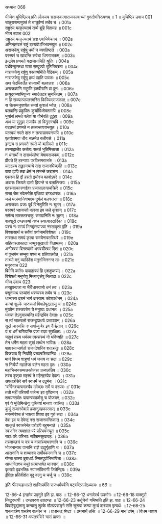 अध्यायः 066

भीष्मेण युधिष्ठिरम् प्रति लोकस्य सराजकत्वाराजकत्वाभ्यां गुणदोषनिरूपणम् ॥ 1 ॥
युधिष्ठिर उवाच 	001  
चातुराश्रम्यमुक्तं ते चातुर्वण्यं तथैव च ।	001a  
राष्ट्रस्य यत्कृत्यतमं तन्मे ब्रूहि पितामह ॥	001c  
भीष्म उवाच 	002  
राष्ट्रस्य यत्कृत्यतमं राज्ञ एवाभिषेचनम् ।	002a  
अनिन्द्रमबलं राष्ट्रं दस्यवोऽभिभवन्त्युत ॥	002c  
अराजकेषु राष्ट्रेषु धर्मो न व्यवतिष्ठते ।	003a  
परस्परं च खादन्ति सर्वथा धिगराजकम् ॥	003c  
इन्द्रमेव प्रणमते यद्राजानमिति श्रुतिः ।	004a  
यथैवेन्द्रस्तथा राजा सम्पूज्यो भूतिमिच्छता ॥	004c  
नाराजकेषु राष्ट्रेषु वस्तव्यमिति वैदिकम् ।	005a  
नाराजकेषु राष्ट्रेषु हव्यं वहति पावकः ॥	005c  
अथ चेदधिवर्तेत राज्यार्थी बलवत्तरः ।	006a  
अराजकाणि राष्ट्राणि हतवीराणि वा पुनः ॥	006c  
प्रत्युद्गम्याभिपूज्यः स्यादेतदत्र सुमन्त्रितम् ।	007a  
न हि राज्यात्पापतरमस्ति किञ्चिदराजकात् ॥	007c  
स चेत्समनुपश्येत समग्रं कुशलं भवेत् ।	008a  
बलवान्हि प्रकुपितः कुर्यान्निःशेषतामपि ॥	008c  
भूयांसं लभते क्लेशं या गौर्भवति दुर्दुहा ।	009a  
अथ या सुदुहा राजन्नैव तां वितुदन्त्यपि ॥	009c  
यदतप्तं प्रणमते न तत्सन्तापयन्त्युत ।	010a  
यत्स्वयं नमते दारु न तत्सन्नामयन्त्यपि ॥	010c  
एतयोपमया धीरः सन्नमेत बलीयसे ।	011a  
इन्द्राय स प्रणमते नमते यो बलीयसे ॥	011c  
तस्माद्राजैव कर्तव्यः सततं भूतिमिच्छता ।	012a  
न धनार्थो न दारार्थस्तेषां येषामराजकम् ॥	012c  
प्रीयते हि हरन्पापः परवित्तमराजके ।	013a  
यदाऽस्य तद्धरन्त्यन्ये तदा राजानमिच्छति ॥	013c  
पापा ह्यपि तदा क्षेमं न लभन्ते कदाचन ।	014a  
एकस्य हि द्वौ हरतो द्वयोश्च बहवोऽपरे ॥	014c  
अदासः क्रियते दासो ह्रियन्ते च बलात्स्त्रियः ।	015a  
एतस्मात्कारणाद्देवाः प्रजापालान्प्रचक्रिरे ॥	015c  
राजा चेन्न भवेल्लोके पृथिव्या दण्डधारकः ।	016a  
जले मत्स्यानिवाभक्ष्यन्दुर्बलं बलवत्तराः ॥	016c  
अराजकाः प्रजाः पूर्वं विनेशुरिति नः श्रुतम् ।	017a  
परस्परं भक्षयन्तो मत्स्या इव जले कृशान् ॥	017c  
समेत्य तास्ततश्चक्रुः समयानिति नः श्रुतम् ।	018a  
वाक्शूरो दण्डपरुषो यश्च स्यात्पारदारिकः ॥	018c  
यश्च नः समयं भिन्द्यात्त्याज्या नस्तादृशा इति ।	019a  
विश्वासार्थं च सर्वेषां वर्णानामविशेषतः ।	019c  
तास्तथा समयं कृत्वा समयेनावतस्थिरे ॥	019e  
सहितास्तास्तदा जग्मुरसुखार्ताः पितामहम् ।	020a  
अनीश्वरा विनश्यामो भगवन्नीश्वरं दिश ॥	020c  
यं पूजयेम सम्भूय यश्च नः प्रतिपालयेत् ।	021a  
ताभ्यो मनुं व्यादिदेश मनुर्नाभिननन्द ताः ॥	021c  
मनुरुवाच 	022  
बिभेमि कर्मणः पापाद्राज्यं हि भृशदुष्करम् ।	022a  
विशेषतो मनुष्येषु मिथ्यावृत्तेषु नित्यदा ॥	022c  
भीष्म उवाच 	023  
तमब्रुवन्प्रजा मा भैर्विधास्यामो धनं तव ।	023a  
पशूनामथ पञ्चांशं धरण्यस्य तथैव च ॥	023c  
धान्यस्य दशमं भागं दास्यामः कोशवर्धनम् ।	024a  
कन्यां शुल्के चारुरूपां विवाहेषूद्यतासु च ॥	024c  
मुख्येन शस्त्रपत्रेण ये मनुष्याः प्रधानतः ।	025a  
भवन्तं तेऽनुयास्यन्ति महेन्द्रमिव देवताः ॥	025c  
स त्वं जातबलो राजन्दुष्प्रधर्षः प्रतापवान् ।	026a  
सुखे धास्यसि नः सर्वान्कुबेर इव नैर्ऋतान् ॥	026c  
यं च धर्मं चरिष्यन्ति प्रजा राज्ञा सुरक्षिताः ।	027a  
चतुर्थं तस्य धर्मस्य त्वत्संस्थं नो भविष्यति ॥	027c  
तेन धर्मेण महता सुखं लब्धेन भावितः ।	028a  
पाह्यस्मान्सर्वतो राजन्देवानिव शतक्रतुः ॥	028c  
विजयाय हि निर्याहि प्रतपन्रश्मिवानिव ।	029a  
मानं विधम शत्रूणां धर्मं जनय नः सदा ॥	029c  
स निर्ययौ महातेजा बलेन महता वृतः ।	030a  
महाभिजनसम्पन्नस्तेजसा प्रज्वलन्निव ॥	030c  
तस्य दृष्ट्वा महत्त्वं ते महेन्द्रस्येव देवताः ।	031a  
अपतत्रसिरे सर्वे स्वधर्मे च ददुर्मनः ।	031c  
\'वर्णिनश्चाश्रमाश्चैव म्लेच्छाः सर्वे च दस्यवः ॥\'	031e  
ततो महीं परिययौ पर्जन्य इव वृष्टिमान् ।	032a  
शमयन्सर्वतः पापान्स्वकर्मसु च योजयन् ॥	032c  
एवं ये भूतिमिच्छेयुः पृथिव्यां मानवाः क्वचित् ।	033a  
कुर्यू राजानमेवाग्रे प्रजानुग्रहकारणात् ॥	033c  
नमस्येरंश्च तं भक्त्या शिष्या इव गुरुं सदा ।	034a  
देवा इव च देवेन्द्रं नरा राजानमन्तिकात् ॥	034c  
सत्कृतं स्वजनेनेह परोऽपि बहुमन्यते ।	035a  
स्वजनेन त्ववज्ञातं परे परिभवन्त्युत ॥	035c  
राज्ञः परैः परिभवः सर्वेषामसुखावहः ।	036a  
तस्माच्छत्रं च पत्रं च वासांस्याभरणानि च ॥	036c  
भोजनान्यथ पानानि राज्ञे दद्युर्गृहाणि च ।	037a  
आसनानि च शय्याश्च सर्वोपकरणानि च ॥	037c  
गोप्ता चास्य दुराधर्षः स्मितपूर्वाभिभाषिता ।	038a  
आभाषितश्च मधुरं प्रत्याभाषेत मानवान् ॥	038c  
कृतज्ञो दृढभक्तिः स्यात्संविभागी जितेन्द्रियः ।	039a  
ईक्षितः प्रतिवीक्षेत मृदु वल्गु च चर्जु च ॥ 	039c  

इति श्रीमन्महाभारते शान्तिपर्वणि राजधर्मपर्वणि षट्षष्टितमोऽध्यायः ॥ 66 ॥

12-66-4 इन्द्रमेव प्रवृणुते इति झ. पाठः ॥ 12-66-12 धनादेरर्थ उपभोगः ॥ 12-66-18 वाक्शूरो निष्टुरभाषी । दण्डपरुष उग्रदण्डः ॥ 12-66-23 कर्तॄनेनो गमिष्यति इति झ. पाठः ॥ 12-66-24 विवाहेषूद्यतासु कन्यासु शुल्के मौल्यप्रसङ्गे सति सुरूपां कन्यां तुभ्यं दास्याम इत्यर्थः ॥ 12-66-25 शस्त्रपत्रेण शस्त्रेण वाहनेन च । प्रधानतः श्रेष्टाः । प्रथमार्थे तसिः ॥ 12-66-29 मानं दर्पम् । विधम नाशय ॥ 12-66-31 अपतत्रसिरे त्रासं प्राप्ताः ॥
